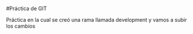 #Práctica de GIT

Práctica en la cual se creó una rama llamada development y vamos a subir los cambios
